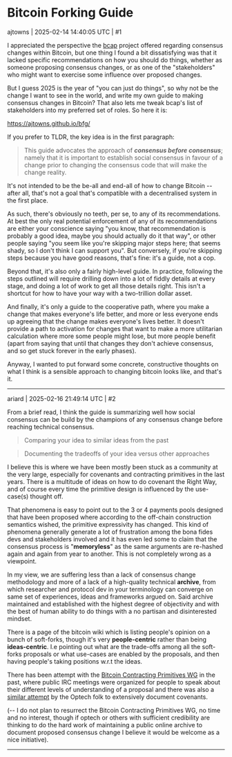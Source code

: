 # Bitcoin Forking Guide

ajtowns | 2025-02-14 14:40:05 UTC | #1

I appreciated the perspective the [bcap](https://github.com/bitcoin-cap/bcap) project offered regarding consensus changes within Bitcoin, but one thing I found a bit dissatisfying was that it lacked specific recommendations on how you should do things, whether as someone proposing consensus changes, or as one of the "stakeholders" who might want to exercise some influence over proposed changes.

But I guess 2025 is the year of "you can just do things", so why not be the change I want to see in the world, and write my own guide to making consensus changes in Bitcoin? That also lets me tweak bcap's list of stakeholders into my preferred set of roles. So here it is:

https://ajtowns.github.io/bfg/

If you prefer to TLDR, the key idea is in the first paragraph:

> This guide advocates the approach of ***consensus before consensus***;
namely that it is important to establish social consensus in favour
of a change prior to changing the consensus code that will make the
change reality.

It's not intended to be the be-all and end-all of how to change Bitcoin -- after all, that's not a goal that's compatible with a decentralised system in the first place.

As such, there's obviously no teeth, per se, to any of its recommendations. At best the only real potential enforcement of any of its recommendations are either your conscience saying "you know, that recommendation is probably a good idea, maybe you should actually do it that way", or other people saying "you seem like you're skipping major steps here; that seems shady, so I don't think I can support you". But conversely, if you're skipping steps because you have good reasons, that's fine: it's a guide, not a cop.

Beyond that, it's also only a fairly high-level guide. In practice, following the steps outlined will require drilling down into a lot of fiddly details at every stage, and doing a lot of work to get all those details right. This isn't a shortcut for how to have your way with a two-trillion dollar asset.

And finally, it's only a guide to the cooperative path, where you make a change that makes everyone's life better, and more or less everyone ends up agreeing that the change makes everyone's lives better. It doesn't provide a path to activation for changes that want to make a more utilitarian calculation where more some people might lose, but more people benefit (apart from saying that until that changes they don't achieve consensus, and so get stuck forever in the early phases).

Anyway, I wanted to put forward some concrete, constructive thoughts on what I think is a sensible approach to changing bitcoin looks like, and that's it.

-------------------------

ariard | 2025-02-16 21:49:14 UTC | #2

From a brief read, I think the guide is summarizing well how social consensus can be build by the champions of any consensus change before reaching technical consensus.

> Comparing your idea to similar ideas from the past

> Documenting the tradeoffs of your idea versus other approaches

I believe this is where we have been mostly been stuck as a community at the very large, especially for covenants and contracting primitives in the last years. There is a multitude of ideas on how to do covenant the Right Way, and of course every time the primitive design is influenced by the use-case(s) thought off.

That phenomena is easy to point out to the 3 or 4 payments pools designed that have been proposed where according to the off-chain construction semantics wished, the primitive expressivity has changed. This kind of phenomena generally generate a lot of frustration among the bona fides devs and stakeholders involved and it has even led some to claim that the consensus process is "**memoryless**" as the same arguments are re-hashed again and again
from year to another. This is not completely wrong as a viewpoint.

In my view, we are suffering less than a lack of consensus change methodology and more of a lack of a high-quality technical **archive**, from which researcher and protocol dev in your terminology can converge on same set of experiences, ideas and frameworks argued on. Said archive maintained and established with the highest degree of objectivity and with the best of human ability to do things with a no partisan and disinterested mindset.

There is a page of the bitcoin wiki which is listing people's opinion on a bunch of soft-forks, though it's very **people-centric** rather than being **ideas-centric**. I.e pointing out what are the trade-offs among all the soft-forks proposals or what use-cases are enabled by the proposals, and then having people's taking positions w.r.t the ideas.

There has been attempt with the [Bitcoin Contracting Primitives WG](https://github.com/ariard/bitcoin-contracting-primitives-wg) in the past, where public IRC meetings were organized for people to speak about their different levels of understanding of a proposal and there was also a [similar attempt](https://github.com/bitcoinops/bitcoinops.github.io/pull/806) by the Optech folk to extensively document covenants.

(-- I do not plan to resurrect the Bitcoin Contracting Primitives WG, no time and no interest, though if optech or others with sufficient credibility are thinking to do the hard work of maintaining a public online archive to document proposed consensus change I believe it would be welcome as a nice initiative).

-------------------------

